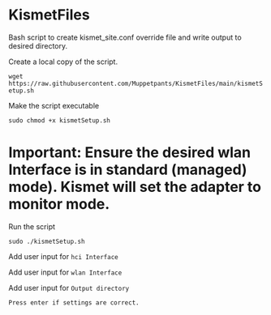 # KismetFiles
Bash script to create kismet_site.conf override file and write output to desired directory.


Create a local copy of the script.

```wget https://raw.githubusercontent.com/Muppetpants/KismetFiles/main/kismetSetup.sh```

Make the script executable

```sudo chmod +x kismetSetup.sh```

# Important: Ensure the desired wlan Interface is in standard (managed) mode). Kismet will set the adapter to monitor mode. 

Run the script

```sudo ./kismetSetup.sh```

Add user input for ```hci Interface```

Add user input for ```wlan Interface```

Add user input for ```Output directory```

```Press enter if settings are correct. ```
